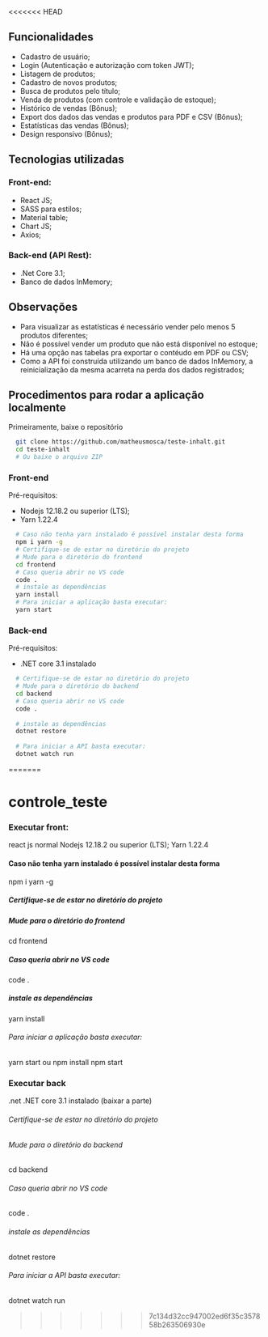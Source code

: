 <<<<<<< HEAD

## Funcionalidades
* Cadastro de usuário;
* Login (Autenticação e autorização com token JWT);
* Listagem de produtos;
* Cadastro de novos produtos;
* Busca de produtos pelo título;
* Venda de produtos (com controle e validação de estoque);
* Histórico de vendas (Bônus);
* Export dos dados das vendas e produtos para PDF e CSV (Bônus);
* Estatísticas das vendas (Bônus);
* Design responsivo (Bônus);

## Tecnologias utilizadas
### Front-end:
* React JS;
* SASS para estilos;
* Material table;
* Chart JS;
* Axios;

### Back-end (API Rest):
* .Net Core 3.1;
* Banco de dados InMemory;

## Observações
* Para visualizar as estatísticas é necessário vender pelo menos 5 produtos diferentes;
* Não é possível vender um produto que não está disponível no estoque;
* Há uma opção nas tabelas pra exportar o contéudo em PDF ou CSV;
* Como a API foi construída utilizando um banco de dados InMemory, a reinicialização da mesma acarreta na perda dos dados registrados;

## Procedimentos para rodar a aplicação localmente
Primeiramente, baixe o repositório
```zsh
  git clone https://github.com/matheusmosca/teste-inhalt.git
  cd teste-inhalt
  # Ou baixe o arquivo ZIP
```
### Front-end
Pré-requisitos:
* Nodejs 12.18.2 ou superior (LTS);
* Yarn 1.22.4
```zsh
  # Caso não tenha yarn instalado é possível instalar desta forma
  npm i yarn -g
  # Certifique-se de estar no diretório do projeto
  # Mude para o diretório do frontend
  cd frontend
  # Caso queria abrir no VS code
  code . 
  # instale as dependências
  yarn install
  # Para iniciar a aplicação basta executar:
  yarn start
```
### Back-end
Pré-requisitos:
* .NET core 3.1 instalado
```zsh
  # Certifique-se de estar no diretório do projeto
  # Mude para o diretório do backend
  cd backend
  # Caso queria abrir no VS code  
  code .
  
  # instale as dependências
  dotnet restore
  
  # Para iniciar a API basta executar:
  dotnet watch run
```
=======
# controle_teste

### Executar front:
react js normal 
Nodejs 12.18.2 ou superior (LTS);
Yarn 1.22.4
  #### Caso não tenha yarn instalado é possível instalar desta forma
  npm i yarn -g
  ##### Certifique-se de estar no diretório do projeto
  ##### Mude para o diretório do frontend
  cd frontend
  ##### Caso queria abrir no VS code
  code . 
  ##### instale as dependências
  yarn install
  ###### Para iniciar a aplicação basta executar:
  yarn start
  ou
npm install
npm start

### Executar back
.net
.NET core 3.1 instalado (baixar a parte)
  ###### Certifique-se de estar no diretório do projeto
  ###### Mude para o diretório do backend
  cd backend
  ###### Caso queria abrir no VS code  
  code .
  
  ###### instale as dependências
  dotnet restore
  
  ###### Para iniciar a API basta executar:
  dotnet watch run

>>>>>>> 7c134d32cc947002ed6f35c357858b263506930e
